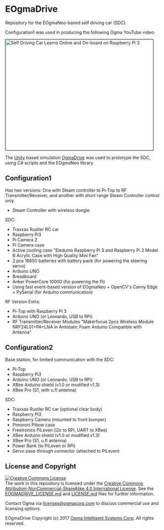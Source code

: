 <!---
  EOgmaDrive
  Copyright(c) 2017 Ogma Intelligent Systems Corp. All rights reserved.

  This copy of EOgmaDrive is licensed to you under the terms described
  in the EOGMADRIVE_LICENSE.md file included in this distribution.
--->

# EOgmaDrive

Repository for the EOgmaNeo-based self driving car (SDC).

Configuration1 was used in producing the following Ogma YouTube video:

<a href="http://www.youtube.com/watch?feature=player_embedded&v=0ibVhtuQkZA
" target="_blank"><img src="http://img.youtube.com/vi/0ibVhtuQkZA/0.jpg" 
alt="Self Driving Car Learns Online and On-board on Raspberry Pi 3" width="480" height="360" border="1"/></a>

The [Unity](https://unity3d.com/) based simulation [OgmaDrive](https://github.com/ogmacorp/OgmaDrive) was used to prototype the SDC, using C# scripts and the EOgmaNeo library.

## Configuration1

Has two versions: One with Steam controller to Pi-Top to RF Transmitter/Receiver, and another with short range Steam Controller control only.

- Steam Controller with wireless dongle

SDC:
- Traxxas Rustler RC car
- Raspberry Pi3
- Pi Camera 2
- Pi Camera case
- Active cooling case "Eleduino Raspberry Pi 3 and Raspberry Pi 2 Model B Acrylic Case with High Quality Mini Fan"
- 2 pcs 18650 batteries with battery pack (for powering the steering servo)
- Arduino UNO
- Breadboard
- Anker PowerCore 10000 (for powering the Pi)
- Using fast event-based version of EOgmaNeo + OpenCV's Canny Edge + PySerial (for Arduino communication)

RF Version Extra:
- Pi-Top with Raspberry Pi 3
- Arduino UNO (or Leonardo, USB to RPi)
- RF Transmitter/Receiver Modules "Makerfocus 2pcs Wireless Module NRF24L01+PA+LNA in Antistatic Foam Arduino Compatible with Antenna"


## Configuration2

Base station, for limited communication with the SDC:
- Pi-Top
- Raspberry Pi3
- Arduino UNO (or Leonardo, USB to RPi)
- XBee Arduino shield (v1.0 or modified v1.3)
- XBee Pro (S1, with u.fl antenna)

SDC:
- Traxxas Rustler RC car (optional clear body)
- Raspberry Pi3
- Raspberry Camera (mounted to front bumper)
- Pimoroni Pibow case
- Freetronics PiLeven (i2c to RPi, UART to XBee)
- XBee Arduino shield (v1.0 or modified v1.3)
- XBee Pro (S1, u.fl antenna)
- Power Bank (to PiLeven or RPi)
- Servo pass-through connector (attached to PiLeven)

## License and Copyright

<a rel="license" href="http://creativecommons.org/licenses/by-nc-sa/4.0/"><img alt="Creative Commons License" style="border-width:0" src="https://i.creativecommons.org/l/by-nc-sa/4.0/88x31.png" /></a><br />The work in this repository is licensed under the <a rel="license" href="http://creativecommons.org/licenses/by-nc-sa/4.0/">Creative Commons Attribution-NonCommercial-ShareAlike 4.0 International License</a>. See the  [EOGMADRIVE_LICENSE.md](https://github.com/ogmacorp/EOgmaDrive/blob/master/EOGMADRIVE_LICENSE.md) and [LICENSE.md](https://github.com/ogmacorp/EOgmaDrive/blob/master/LICENSE.md) files for further information.

Contact Ogma via licenses@ogmacorp.com to discuss commercial use and licensing options.

EOgmaDrive Copyright (c) 2017 [Ogma Intelligent Systems Corp](https://ogmacorp.com). All rights reserved.
